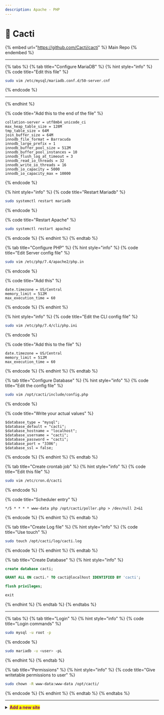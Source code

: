 ```yaml
---
description: Apache - PHP
---
```


# 🌵 Cacti

{% embed url="https://github.com/Cacti/cacti" %}
Main Repo
{% endembed %}

***

{% tabs %}
{% tab title="Configure MariaDB" %}
{% hint style="info" %}
{% code title="Edit this file" %}
```sh
sudo vim /etc/mysql/mariadb.conf.d/50-server.cnf
```
{% endcode %}

***
{% endhint %}

{% code title="Add this to the end of the file" %}
```
collation-server = utf8mb4_unicode_ci
max_heap_table_size = 128M
tmp_table_size = 64M
join_buffer_size = 64M
innodb_file_format = Barracuda
innodb_large_prefix = 1
innodb_buffer_pool_size = 512M
innodb_buffer_pool_instances = 10
innodb_flush_log_at_timeout = 3
innodb_read_io_threads = 32
innodb_write_io_threads = 16
innodb_io_capacity = 5000
innodb_io_capacity_max = 10000
```
{% endcode %}

{% hint style="info" %}
{% code title="Restart Mariadb" %}
```sh
sudo systemctl restart mariadb
```
{% endcode %}

{% code title="Restart Apache" %}
```sh
sudo systemctl restart apache2
```
{% endcode %}
{% endhint %}
{% endtab %}

{% tab title="Configure PHP" %}
{% hint style="info" %}
{% code title="Edit Server config file" %}
```sh
sudo vim /etc/php/7.4/apache2/php.in
```
{% endcode %}

{% code title="Add this" %}
```
date.timezone = US/Central
memory_limit = 512M
max_execution_time = 60
```
{% endcode %}
{% endhint %}

{% hint style="info" %}
{% code title="Edit the CLI config file" %}
```sh
sudo vim /etc/php/7.4/cli/php.ini
```
{% endcode %}

{% code title="Add this to the file" %}
```
date.timezone = US/Central
memory_limit = 512M
max_execution_time = 60
```
{% endcode %}
{% endhint %}
{% endtab %}

{% tab title="Configure Database" %}
{% hint style="info" %}
{% code title="Edit the config file" %}
```sh
sudo vim /opt/cacti/include/config.php
```
{% endcode %}

{% code title="Write your actual values" %}
```
$database_type = "mysql";
$database_default = "cacti";
$database_hostname = "localhost";
$database_username = "cacti";
$database_password = "cacti";
$database_port = "3306";
$database_ssl = false;
```
{% endcode %}
{% endhint %}
{% endtab %}

{% tab title="Create crontab job" %}
{% hint style="info" %}
{% code title="Edit this file" %}
```sh
sudo vim /etc/cron.d/cacti
```
{% endcode %}

{% code title="Scheduler entry" %}
```
*/5 * * * * www-data php /opt/cacti/poller.php > /dev/null 2>&1
```
{% endcode %}
{% endhint %}
{% endtab %}

{% tab title="Create Log file" %}
{% hint style="info" %}
{% code title="Use touch" %}
```sh
sudo touch /opt/cacti/log/cacti.log
```
{% endcode %}
{% endhint %}
{% endtab %}

{% tab title="Create Database" %}
{% hint style="info" %}
```sql
create database cacti;
```

```sql
GRANT ALL ON cacti.* TO cacti@localhost IDENTIFIED BY 'cacti';
```

```sql
flush privileges;
```

```sql
exit
```
{% endhint %}
{% endtab %}
{% endtabs %}

***

{% tabs %}
{% tab title="Login" %}
{% hint style="info" %}
{% code title="Login commands" %}
```sh
sudo mysql -u root -p
```
{% endcode %}

```sh
sudo mariadb -u <user> -pL
```
{% endhint %}
{% endtab %}

{% tab title="Permissions" %}
{% hint style="info" %}
{% code title="Give writetable permissions to user" %}
```sh
sudo chown -R www-data:www-data /opt/cacti/
```
{% endcode %}
{% endhint %}
{% endtab %}
{% endtabs %}

***

<details>

<summary><mark style="color:purple;"><strong>Add a new site</strong></mark></summary>

{% code title="Edit the config file" %}
```sh
sudo vim /etc/apache2/sites-available/cacti.conf
```
{% endcode %}

{% code title="Use this configuration" %}
```
Alias /cacti /opt/cacti

  <Directory /opt/cacti>
      Options +FollowSymLinks
      AllowOverride None
      <IfVersion >= 2.3>
      Require all granted
      </IfVersion>
      <IfVersion < 2.3>
      Order Allow,Deny
      Allow from all
      </IfVersion>

   AddType application/x-httpd-php .php

<IfModule mod_php.c>
      php_flag magic_quotes_gpc Off
      php_flag short_open_tag On
      php_flag register_globals Off
      php_flag register_argc_argv On
      php_flag track_vars On
      # this setting is necessary for some locales
      php_value mbstring.func_overload 0
      php_value include_path .
 </IfModule>

  DirectoryIndex index.php
</Directory>
```
{% endcode %}

{% code title="Enable the site" %}
```sh
sudo a2ensite cacti
```
{% endcode %}

</details>
